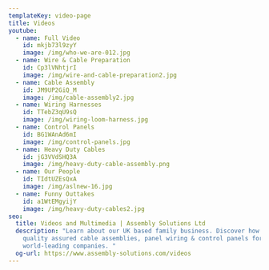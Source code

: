 ```yaml
---
templateKey: video-page
title: Videos
youtube:
  - name: Full Video
    id: mkjb73l9zyY
    image: /img/who-we-are-012.jpg
  - name: Wire & Cable Preparation
    id: Cp3lVNhtjrI
    image: /img/wire-and-cable-preparation2.jpg
  - name: Cable Assembly
    id: JM9UP2GiQ_M
    image: /img/cable-assembly2.jpg
  - name: Wiring Harnesses
    id: TTebZ3qU9sQ
    image: /img/wiring-loom-harness.jpg
  - name: Control Panels
    id: BG1WAnAd6mI
    image: /img/control-panels.jpg
  - name: Heavy Duty Cables
    id: jG3VVdSHQ3A
    image: /img/heavy-duty-cable-assembly.png
  - name: Our People
    id: TIdtUZEsQxA
    image: /img/aslnew-16.jpg
  - name: Funny Outtakes
    id: a1WtEMgyijY
    image: /img/heavy-duty-cables2.jpg
seo:
  title: Videos and Multimedia | Assembly Solutions Ltd
  description: "Learn about our UK based family business. Discover how we build
    quality assured cable assemblies, panel wiring & control panels for
    world-leading companies. "
  og-url: https://www.assembly-solutions.com/videos
---
```


